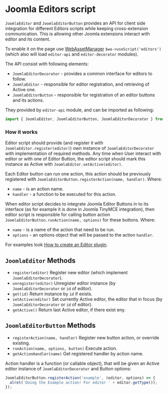 Joomla Editors script
=====================

`JoomlaEditor` and `JoomlaEditorButton` provides an API for client side integration for different Editors scripts while keeping cross-extension communication.
This is allowing other Joomla extensions interact with editor and its content.

To enable it on the page use [WebAssetManager](docs/general-concepts/web-asset-manager.md) `$wa->useScript('editors')` (which also will load `editor-api` and `editor-decorator` modules).

The API consist with following elements:
 - `JoomlaEditorDecorator` - provides a common interface for editors to follow.
 - `JoomlaEditor` - responsible for editor registration, and retrieving of Active one.
 - `JoomlaEditorButton` - responsible for registration of an editor buttons and its actions.
 
They provided by `editor-api` module, and can be imported as following:
```javascript
import { JoomlaEditor, JoomlaEditorButton, JoomlaEditorDecorator } from 'editor-api';
```

### How it works

Editor script should provide (and register it with `JoomlaEditor.register(editor)`) own instance of `JoomlaEditorDecorator` with implementation of required methods.
Any time when User interact with editor or with one of Editor Button, the editor script should mark this instance as Active with `JoomlaEditor.setActive(editor)`.

Each Editor button can run one action, this action should be previously registered with `JoomlaEditorButton.registerAction(name, handler)`. Where:
- `name` - is an action name.
- `handler` - a function to be executed for this action.

When editor script decides to integrate Joomla Editor Buttons in to its interface (as for example it is done in Joomla TinyMCE integration), then editor script is responsible for calling button action `JoomlaEditorButton.runAction(name, options)` for these buttons. Where:
- `name` - is a name of the action that need to be run.
- `options` - an options object that will be passed to the action `handler`.

For examples look [How to create an Editor plugin](building-extensions/plugins/plugin-examples/editors-plugin.md).

## `JoomlaEditor` Methods

 - `register(editor)` Register new editor (which implement `JoomlaEditorDecorator`). 
 - `unregister(editor)` Unregister editor instance (by `JoomlaEditorDecorator` or `id` of editor).
 - `get(id)` Return instance by `id` if exists.
 - `setActive(editor)` Set currently Active editor, the editor that in focus (by `JoomlaEditorDecorator` or `id` of editor). 
 - `getActive()` Return last Active editor, if there exist eny.

## `JoomlaEditorButton` Methods

- `registerAction(name, handler)` Register new button action, or override existing.
- `runAction(name, options, button)` Execute action.
- `getActionHandler(name)` Get registered handler by action name.

Action handler is a function (or callable object), that will be given an Active editor instance of `JoomlaEditorDecorator` and Button options:
```javascript
JoomlaEditorButton.registerAction('example', (editor, options) => {
  alret('Doing the Example action! For editor ' + editor.getType());
});
```
